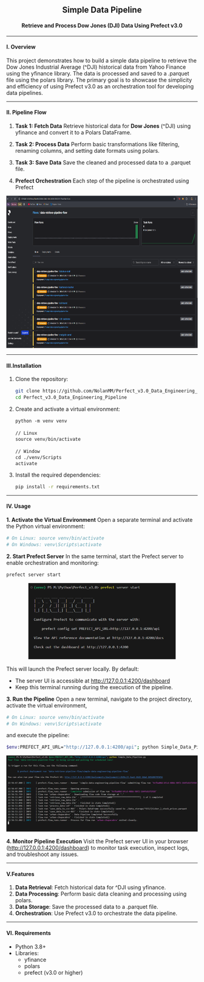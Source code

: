 <div align="center">

## Simple Data Pipeline  
#### Retrieve and Process Dow Jones (DJI) Data Using Prefect v3.0

</div>

---

#### I. Overview
This project demonstrates how to build a simple data pipeline to retrieve the Dow Jones Industrial Average (^DJI) historical data from Yahoo Finance using the yfinance library. The data is processed and saved to a .parquet file using the polars library. The primary goal is to showcase the simplicity and efficiency of using Prefect v3.0 as an orchestration tool for developing data pipelines.

---

#### II. Pipeline Flow
1. **Task 1: Fetch Data**
Retrieve historical data for **Dow Jones** (^DJI) using yfinance and convert it to a Polars DataFrame.

2. **Task 2: Process Data**
Perform basic transformations like filtering, renaming columns, and setting date formats using polars.

3. **Task 3: Save Data**
Save the cleaned and processed data to a .parquet file.

4. **Prefect Orchestration**
Each step of the pipeline is orchestrated using Prefect
<div align="center">
  <img src="./documents/Check Server UI.png" alt="Prefect Logo" height="400"/>
</div>

---

#### III.Installation
1. Clone the repository:
    ```bash
    git clone https://github.com/NolanMM/Perfect_v3.0_Data_Engineering_Pipeline.git
    cd Perfect_v3.0_Data_Engineering_Pipeline
    ```

2. Create and activate a virtual environment:
    ```
    python -m venv venv

    // Linux
    source venv/bin/activate 

    // Window
    cd ./venv/Scripts
    activate
    ```

3. Install the required dependencies:
    ```bash
    pip install -r requirements.txt
    ```
---

#### IV. Usage

**1. Activate the Virtual Environment**
Open a separate terminal and activate the Python virtual environment:
```bash
# On Linux: source venv/bin/activate  
# On Windows: venv\Scripts\activate
```

**2. Start Prefect Server**
In the same terminal, start the Prefect server to enable orchestration and monitoring:
```bash
prefect server start
```
<div align="center">
  <img src="./documents/Run Server.png" alt="Prefect Logo" height="200"/>
</div>

This will launch the Prefect server locally. By default:
- The server UI is accessible at http://127.0.0.1:4200/dashboard
- Keep this terminal running during the execution of the pipeline.

**3. Run the Pipeline**
Open a new terminal, navigate to the project directory, activate the virtual environment,
```bash
# On Linux: source venv/bin/activate  
# On Windows: venv\Scripts\activate
```
and execute the pipeline:
```bash
$env:PREFECT_API_URL="http://127.0.0.1:4200/api"; python Simple_Data_Pipeline.py
```

<div align="center">
  <img src="./documents/Run Pipeline.png" alt="Prefect Logo" height="200"/>
</div>

**4. Monitor Pipeline Execution**
Visit the Prefect server UI in your browser (http://127.0.0.1:4200/dashboard) to monitor task execution, inspect logs, and troubleshoot any issues.

---

#### V.Features
1. **Data Retrieval**: Fetch historical data for ^DJI using yfinance.
2. **Data Processing**: Perform basic data cleaning and processing using polars.
3. **Data Storage**: Save the processed data to a .parquet file.
4. **Orchestration**: Use Prefect v3.0 to orchestrate the data pipeline.

---

#### VI. Requirements
- Python 3.8+
- Libraries:
    - yfinance
    - polars
    - prefect (v3.0 or higher)
